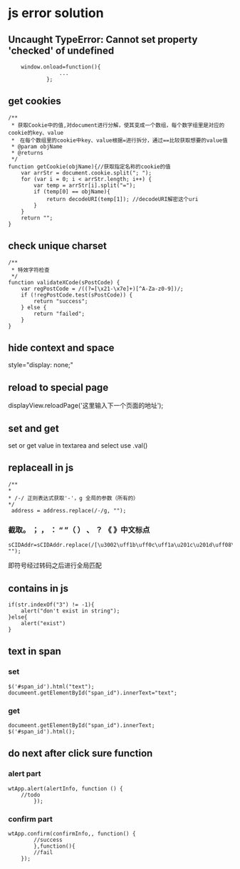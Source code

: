 # js error solution
## Uncaught TypeError: Cannot set property 'checked' of undefined
```
    window.onload=function(){
                ... 
            };
```
## get cookies 
```
/**
 * 获取Cookie中的值,对document进行分解，使其变成一个数组，每个数字组里是对应的cookie的key、value
 *　在每个数组里的cookie中key、value根据=进行拆分，通过==比较获取想要的value值
 * @param objName
 * @returns
 */
function getCookie(objName){//获取指定名称的cookie的值 
    var arrStr = document.cookie.split("; "); 
    for (var i = 0; i < arrStr.length; i++) { 
        var temp = arrStr[i].split("="); 
        if (temp[0] == objName){ 
            return decodeURI(temp[1]); //decodeURI解密这个uri
        }
    } 
    return "";
}

```

## check unique charset
```
/**
 * 特效字符检查
 */
function validateXCode(sPostCode) {
    var regPostCode = /((?=[\x21-\x7e]+)[^A-Za-z0-9])/;
    if (!regPostCode.test(sPostCode)) {
        return "success";
    } else {
        return "failed";
    }
}
```

## hide context and space
style="display: none;"

## reload to special page
displayView.reloadPage('这里输入下一个页面的地址');

## set and get
 set or get value in textarea and select use .val()

## replaceall in js
```
/**
* 
* /-/ 正则表达式获取'-'，g 全局的参数（所有的）
*/
 address = address.replace(/-/g, "");
 ```
### 截取。 ； ， ： “ ”（ ） 、 ？ 《 》中文标点
```
sCIDAddr=sCIDAddr.replace(/[\u3002\uff1b\uff0c\uff1a\u201c\u201d\uff08\uff09\u3001\uff1f\u300a\u300b]/g, "");
```
即符号经过转码之后进行全局匹配

## contains in js
```
if(str.indexOf("3") != -1){
    alert("don't exist in string");
}else{
    alert("exist")
}
```

## text in span 
### set 
```
$('#span_id').html("text");
documeent.getElementById("span_id").innerText="text";
```
### get
```
documeent.getElementById("span_id").innerText;
$('#span_id').html();
```
## do next after click sure function
### alert part
```
wtApp.alert(alertInfo, function () {
    //todo
        });
```
### confirm part
```
wtApp.confirm(confirmInfo,, function() {
        //success
        },function(){
        //fail
    });
```